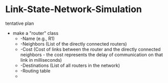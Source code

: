 # Link-State-Network-Simulation

tentative plan
* make a "router" class
  * -Name (e.g., R1)
  * -Neighbors (List of the directly connected routers)
  * -Cost (Cost of links between the router and the directly connected neighbors - the cost represents the delay of communication on that link in milliseconds)
  * -Destinations (List of all routers in the network)
  * -Routing table
  * 
